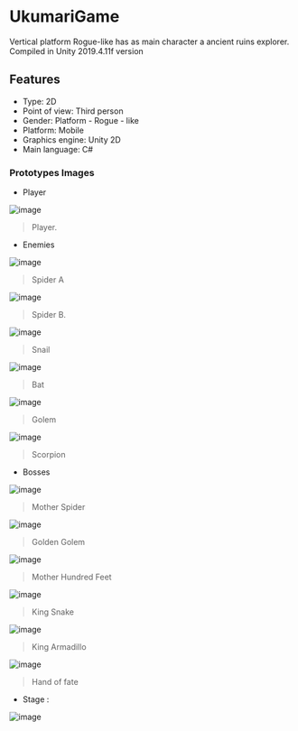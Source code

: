 # UkumariGame 
Vertical platform Rogue-like has as main character a ancient ruins explorer. 
Compiled in Unity 2019.4.11f version

## Features
- Type: 2D
- Point of view: Third person
- Gender: Platform - Rogue - like
- Platform: Mobile
- Graphics engine: Unity 2D
- Main language: C#

### Prototypes Images

- Player

 ![image](https://user-images.githubusercontent.com/42262419/101907005-dc71c780-3b87-11eb-98e1-f8d8ba7a0959.png)
  > Player.
  
- Enemies

 ![image](https://user-images.githubusercontent.com/42262419/101907429-8f422580-3b88-11eb-88aa-6f2f74e62a5e.png)
  >Spider A
  
 ![image](https://user-images.githubusercontent.com/42262419/101907306-5d30c380-3b88-11eb-8861-015826e4d79f.png)
  > Spider B.
 
 ![image](https://user-images.githubusercontent.com/42262419/101907177-2f4b7f00-3b88-11eb-9846-129e3bc7986a.png)
  > Snail
  
 ![image](https://user-images.githubusercontent.com/42262419/101907371-75084780-3b88-11eb-958e-e08d751d48d1.png)
  > Bat
  
 ![image](https://user-images.githubusercontent.com/42262419/101907494-a6811300-3b88-11eb-8018-1d66af0d085f.png)
  > Golem
  
 ![image](https://user-images.githubusercontent.com/42262419/101907550-b4cf2f00-3b88-11eb-9016-fa81453b4f98.png)
  > Scorpion
  
- Bosses

 ![image](https://user-images.githubusercontent.com/42262419/101907643-daf4cf00-3b88-11eb-910e-b37d998a0271.png)
  > Mother Spider
  
 ![image](https://user-images.githubusercontent.com/42262419/101907722-f52ead00-3b88-11eb-8549-109349a1711d.png)
  > Golden Golem
  
 ![image](https://user-images.githubusercontent.com/42262419/101907802-11324e80-3b89-11eb-9d5a-2b1cc3d37776.png)
  > Mother Hundred Feet 
 
 ![image](https://user-images.githubusercontent.com/42262419/101907972-59ea0780-3b89-11eb-9e4d-5b9b4614868f.png)
  > King Snake
  
 ![image](https://user-images.githubusercontent.com/42262419/101908042-738b4f00-3b89-11eb-99dc-4e2545e5c920.png)
  > King Armadillo
  
 ![image](https://user-images.githubusercontent.com/42262419/101908090-89007900-3b89-11eb-9ffd-8b796e3afc8d.png)
  > Hand of fate
  
 - Stage : 
 
 ![image](https://user-images.githubusercontent.com/42262419/101908189-b2210980-3b89-11eb-8876-ca93a30129f1.png)
  
   
